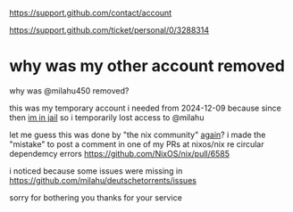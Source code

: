 https://support.github.com/contact/account

https://support.github.com/ticket/personal/0/3288314

# why was my other account removed

why was @milahu450 removed?

this was my temporary account
i needed from 2024-12-09
because since then [im in jail](https://github.com/milahu/alchi/blob/master/deutsch/feedback/knast-2024/2024-12-09.prison-for-book-distributor.md)
so i temporarily lost access to @milahu

let me guess this was done
by "the nix community" [again](https://github.com/milahu/hate-maintainers-censored)?
i made the "mistake"
to post a comment
in one of my PRs at nixos/nix
re circular dependemcy errors
https://github.com/NixOS/nix/pull/6585

i noticed because some issues were missing in
https://github.com/milahu/deutschetorrents/issues

sorry for bothering you
thanks for your service
